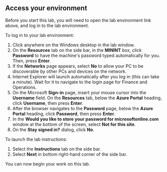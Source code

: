 ## Access your environment

Before you start this lab, you will need to open the lab environment link above, and log in to the lab environment. 

To log in to your lab environment:

1. Click anywhere on the Windows desktop in the lab window. 
2. On the **Resources** tab on the side bar, in the **MININT** box, click **Password** to have the machine's password typed automatically for you. Then, press **Enter**. 
3. If the **Networks** page appears, select **No** to allow your PC to be discoverable by other PCs and devices on the network.
4. Internet Explorer will launch automatically after you log in (this can take a minute). Wait for it to navigate to the login page for Finance and Operations. 
5. On the Microsoft **Sign-in** page, insert your mouse cursor into the **Username** field. On the **Resources** tab, below the **Azure Portal** heading, click **Username**, then press **Enter**. 
7. After the browser navigates to the **Password** page, below the **Azure Portal** heading, click **Password**, then press **Enter**. 
8. In the **Would you like to store your password for microsoftonline.com** window at the bottom of the screen, select **Not for this site**.
9. On the **Stay signed in?** dialog, click **No**.

To launch the lab instructions:

1. Select the **Instructions** tab on the side bar.
2. Select **Next** in bottom right-hand corner of the side bar.

You can now begin your work on this lab.
